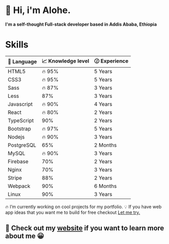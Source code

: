 # :wave: Hi, i'm Alohe. 
**I'm a self-thought Full-stack developer based in Addis Ababa, Ethiopia**

# Skills
| :muscle: Language | :chart_with_upwards_trend: Knowledge level | :clock130: Experience |
| --- | --- | --- |
| HTML5 | :fire: 95% | 5 Years |
| CSS3 | :fire: 95% | 5 Years |
| Sass | :fire: 87% | 3 Years |
| Less | 87% | 3 Years |
| Javascript | :fire: 90% | 4 Years |
| React | :fire: 80% | 2 Years |
| TypeScript | 90% | 2 Years |
| Bootstrap | :fire: 97% | 5 Years |
| Nodejs | :fire: 90% | 3 Years |
| PostgreSQL | 65% | 2 Months |
| MySQL | :fire: 90% | 3 Years |
| Firebase | 70% | 2 Years |
| Nginx | 70% | 3 Years |
| Stripe | 88% | 2 Years |
| Webpack | 90% | 6 Months |
| Linux | 90% | 3 Years |

:fire: I’m currently working on cool projects for my portfolio. :bulb: If you have web app ideas that you want me to build for free checkout [Let me try.](https://letmetry.octos.me/) 
## :telescope: Check out my [website](https://alohe.github.io) if you want to learn more about me :grinning:
